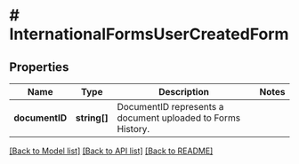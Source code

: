 # # InternationalFormsUserCreatedForm

## Properties

Name | Type | Description | Notes
------------ | ------------- | ------------- | -------------
**documentID** | **string[]** | DocumentID represents a document uploaded to Forms History. |

[[Back to Model list]](../../README.md#models) [[Back to API list]](../../README.md#endpoints) [[Back to README]](../../README.md)
